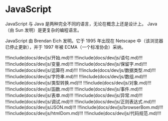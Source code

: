 # JavaScript

JavaScript 与 Java 是两种完全不同的语言，无论在概念上还是设计上。
Java（由 Sun 发明）是更复杂的编程语言。

JavaScript 由 Brendan Eich 发明。它于 1995 年出现在 Netscape 中（该浏览器已停止更新），并于 1997 年被 ECMA（一个标准协会）采纳。

<!-- prettier-ignore-start -->
!!!include(docs/dev/js/开始.md)!!!
!!!include(docs/dev/js/语句.md)!!!
!!!include(docs/dev/js/变量.md)!!!
!!!include(docs/dev/js/保留字.md)!!!
!!!include(docs/dev/js/运算符.md)!!!
!!!include(docs/dev/js/数据类型.md)!!!
!!!include(docs/dev/js/字符串.md)!!!
!!!include(docs/dev/js/数组.md)!!!
!!!include(docs/dev/js/类型转换.md)!!!
!!!include(docs/dev/js/对象.md)!!!
!!!include(docs/dev/js/函数.md)!!!
!!!include(docs/dev/js/事件.md)!!!
!!!include(docs/dev/js/表单.md)!!!
!!!include(docs/dev/js/异常.md)!!!
!!!include(docs/dev/js/调试.md)!!!
!!!include(docs/dev/js/正则表达式.md)!!!
!!!include(docs/dev/js/JSON.md)!!!
!!!include(docs/dev/js/browserBom.md)!!!
!!!include(docs/dev/js/htmlDom.md)!!!
!!!include(docs/dev/js/代码规范.md)!!!
<!-- prettier-ignore-end -->

